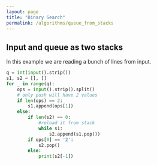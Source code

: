 ```yaml
---
layout: page
title: "Binary Search"
permalink: /algorithms/queue_from_stacks
---
```


## Input and queue as two stacks

In this example we are reading a bunch of lines from input.

```python
q = int(input().strip())
s1, s2 = [], []
for _ in range(q):
    ops = input().strip().split()
    # only push will have 2 values
    if len(ops) == 2:
        s1.append(ops[1])
    else:
        if len(s2) == 0:
            #reload it from stack
            while s1:
                s2.append(s1.pop())
        if ops[0] == '2':
            s2.pop()
        else:
            print(s2[-1])
```
